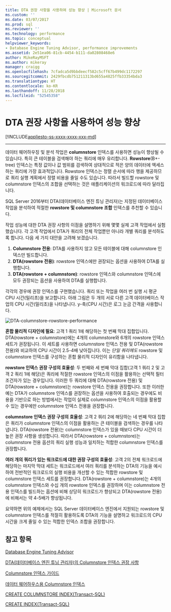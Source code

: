 ```yaml
---
title: DTA 권장 사항을 사용하여 성능 향상 | Microsoft 문서
ms.custom: ''
ms.date: 03/07/2017
ms.prod: sql
ms.reviewer: ''
ms.technology: performance
ms.topic: conceptual
helpviewer_keywords:
- Database Engine Tuning Advisor, performance improvements
ms.assetid: 2e51ea06-81cb-4454-b111-da02808468e6
author: MikeRayMSFT
ms.author: mikeray
manager: craigg
ms.openlocfilehash: 7cfadca5d9bbdeecf582c5cff67b499dc1172297
ms.sourcegitcommit: 2429fbcdb751211313bd655a4825ffb33354bda3
ms.translationtype: HT
ms.contentlocale: ko-KR
ms.lasthandoff: 11/28/2018
ms.locfileid: "52545358"
---
```

# <a name="performance-improvements-using-dta-recommendations"></a>DTA 권장 사항을 사용하여 성능 향상
[!INCLUDE[appliesto-ss-xxxx-xxxx-xxx-md](../../includes/appliesto-ss-xxxx-xxxx-xxx-md.md)]


---
데이터 웨어하우징 및 분석 작업은 **columnstore** 인덱스를 사용하면 성능이 향상될 수 있습니다. 특히 큰 테이블을 검색해야 하는 쿼리에 매우 유리합니다. **Rowstore**(B+-tree) 인덱스는 특정 값이나 값 범위를 검색하여 상대적으로 적은 양의 데이터에 액세스하는 쿼리에 가장 효과적입니다. Rowstore 인덱스는 정렬 순서에 따라 행을 제공하므로 쿼리 실행 계획에서 정렬 비용을 줄일 수도 있습니다. 따라서 빌드할 rowstore 및 columnstore 인덱스의 조합을 선택하는 것은 애플리케이션의 워크로드에 따라 달라집니다.

SQL Server 2016부터 DTA(데이터베이스 엔진 튜닝 관리자)는 지정된 데이터베이스 작업을 분석하여 적절한 **rowstore 및 columnstore 조합** 인덱스를 추천할 수 있습니다. 

작업 성능에 대한 DTA 권장 사항의 이점을 설명하기 위해 몇몇 실제 고객 작업에서 실험했습니다. 각 고객 작업에서 DTA가 쿼리의 전체 작업뿐만 아니라 개별 쿼리를 분석하도록 합니다. 다음 세 가지 대안을 고려해 보겠습니다.
  
  1. **Columnstore 전용**: DTA를 사용하지 않고 모든 테이블에 대해 columnstore 인덱스만 빌드합니다. 
  2. **DTA(rowstore 전용)**: rowstore 인덱스에만 권장되는 옵션을 사용하여 DTA를 실행합니다.
  3. **DTA(rowstore + columnstore)**: rowstore 인덱스와 columnstore 인덱스에 모두 권장되는 옵션을 사용하여 DTA를 실행합니다.  
   
각각의 경우에 권장 인덱스를 구현했습니다. 쿼리 또는 작업을 여러 번 실행 시 평균 CPU 시간(밀리초)을 보고합니다. 아래 그림은 두 개의 서로 다른 고객 데이터베이스 작업의 CPU 시간(밀리초)을 나타냅니다. y-축(CPU 시간)은 로그 눈금 간격을 사용합니다.   


![DTA-columnstore-rowstore-performance](../../relational-databases/performance/media/dta-columnstore-rowstore-performance.gif)



**혼합 물리적 디자인에 필요**: 고객 1 쿼리 1에 해당하는 첫 번째 막대 집합입니다. DTA(rowstore + columnstore)에는 4개의 columnstore와 6개의 rowstore 인덱스 세트가 권장됩니다. 이 세트를 사용하면 columnstore 인덱스 전용 및 DTA(rowstore 전용)와 비교하여 CPU 시간이 2.5-4배 낮아집니다. 이는 *단일 쿼리에도* rowstore 및 columnstore 인덱스를 구성하는 혼합 물리적 디자인이 유리함을 나타냅니다. 

**rowstore 인덱스 권장 구성의 효율성**: 두 번째와 세 번째 막대 집합(고객 1 쿼리 2 및 고객 2 쿼리 1에 해당)은 쿼리에 적절한 rowstore 인덱스의 이점을 활용하는 선택적 필터 조건자가 있는 경우입니다. 이러한 두 쿼리에 대해 DTA(rowstore 전용) 및 DTA(rowstore + columnstore)는 rowstore 인덱스 전용을 권장합니다. 또한 이러한 예는 DTA가 columnstore 인덱스를 권장하는 옵션을 사용하여 호출되는 경우에도 비용을 기반으로 하는 방법에서는 작업이 실제로 columnstore 인덱스의 이점을 활용할 수 있는 경우에만 columnstore 인덱스 전용을 권장합니다.

**columnstore 인덱스 권장 구성의 효율성**: 고객 2 쿼리 2에 해당하는 네 번째 막대 집합은 쿼리가 columnstore 인덱스의 이점을 활용하는 큰 테이블을 검색하는 경우를 나타냅니다. DTA(rowstore 전용)는 columnstore 인덱스가 있을 때보다 CPU 시간이 더 높은 권장 사항을 생성합니다. 따라서 DTA(rowstore + columnstore)는 columnstore 전용 옵션의 쿼리 실행 성능과 일치하는 적합한 columnstore 인덱스를 권장합니다.

**여러 개의 쿼리가 있는 워크로드에 대한 권장 구성의 효율성**: 고객 2의 전체 워크로드에 해당하는 마지막 막대 세트는 워크로드에서 여러 쿼리를 분석하는 DTA의 기능을 예시하여 전반적인 워크로드의 실행 비용을 개선할 수 있는 적합한 rowstore 및 columnstore 인덱스 세트를 권장합니다. DTA(rowstore + columnstore)는 4개의 columnstore 인덱스와 수십 개의 rowstore 인덱스를 권장하며 이는 columnstore 전용 인덱스를 빌드하는 옵션에 비해 상당히 워크로드가 향상되고 DTA(rowstore 전용)에 비해서는 약 4-5배가 향상됩니다.

요약하면 위의 예제에서는 SQL Server 데이터베이스 엔진에서 지원되는 rowstore 및 columnstore 인덱스를 적절히 활용하도록 DTA의 기능을 설명하고 워크로드의 CPU 시간을 크게 줄일 수 있는 적합한 인덱스 조합을 권장합니다. 

<a name="see-also"></a>참고 항목
---
[Database Engine Tuning Advisor](../../relational-databases/performance/database-engine-tuning-advisor.md)

[DTA(데이터베이스 엔진 튜닝 관리자)의 Columnstore 인덱스 권장 사항](../../relational-databases/performance/columnstore-index-recommendations-in-database-engine-tuning-advisor-dta.md)

[Columnstore 인덱스 가이드](~/relational-databases/indexes/columnstore-indexes-overview.md)

[데이터 웨어하우스용 Columnstore 인덱스](~/relational-databases/indexes/columnstore-indexes-data-warehouse.md)

[CREATE COLUMNSTORE INDEX(Transact-SQL)](../../t-sql/statements/create-columnstore-index-transact-sql.md)

[CREATE INDEX(Transact-SQL)](../../t-sql/statements/create-index-transact-sql.md)



